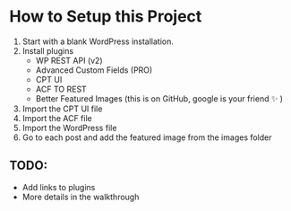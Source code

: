 # How to Setup this Project

1. Start with a blank WordPress installation.
2. Install plugins
	* WP REST API (v2)
	* Advanced Custom Fields (PRO)
	* CPT UI
	* ACF TO REST
	* Better Featured Images (this is on GitHub, google is your friend :sparkles: )
3. Import the CPT UI file
4. Import the ACF file
5. Import the WordPress file
6. Go to each post and add the featured image from the images folder

## TODO:
* Add links to plugins
* More details in the walkthrough